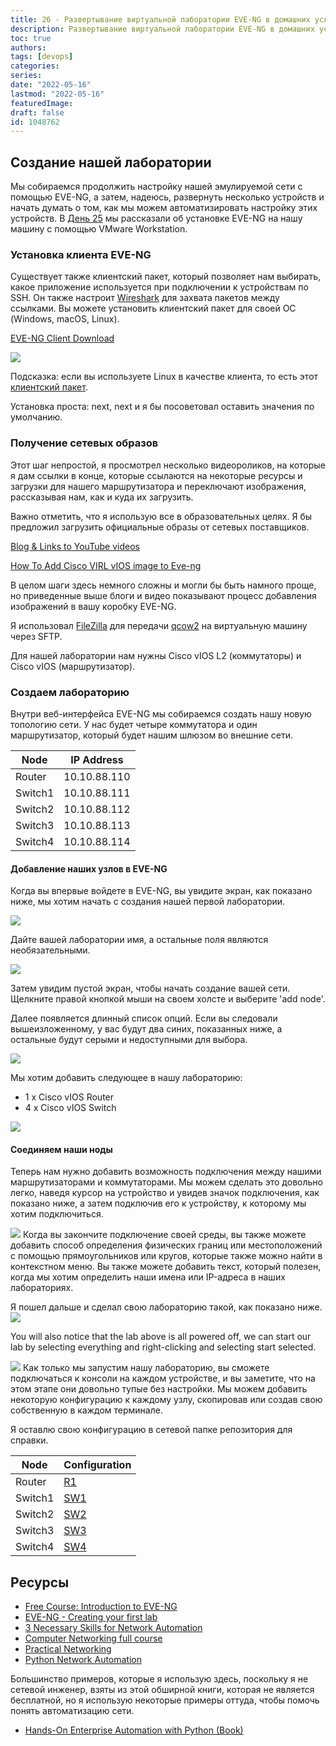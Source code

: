 ```yaml
---
title: 26 - Развертывание виртуальной лаборатории EVE-NG в домашних условиях
description: Развертывание виртуальной лаборатории EVE-NG в домашних условиях
toc: true
authors:
tags: [devops]
categories:
series: 
date: "2022-05-16"
lastmod: "2022-05-16"
featuredImage:
draft: false
id: 1048762
---
```


## Создание нашей лаборатории

Мы собираемся продолжить настройку нашей эмулируемой сети с помощью EVE-NG, а затем, надеюсь, развернуть несколько устройств и начать думать о том, как мы можем автоматизировать настройку этих устройств. В [День 25](../day25) мы рассказали об установке EVE-NG на нашу машину с помощью VMware Workstation.
### Установка клиента EVE-NG

Существует также клиентский пакет, который позволяет нам выбирать, какое приложение используется при подключении к устройствам по SSH. Он также настроит [Wireshark](https://ru.wikipedia.org/wiki/Wireshark) для захвата пакетов между ссылками. Вы можете установить клиентский пакет для своей ОС (Windows, macOS, Linux).

[EVE-NG Client Download](https://www.eve-ng.net/index.php/download/)

![](../images/Day26_Networking1.png?v1)

Подсказка: если вы используете Linux в качестве клиента, то есть этот [клиентский пакет](https://github.com/SmartFinn/eve-ng-integration).

Установка проста: next, next и я бы посоветовал оставить значения по умолчанию.
### Получение сетевых образов

Этот шаг непростой, я просмотрел несколько видеороликов, на которые я дам ссылки в конце, которые ссылаются на некоторые ресурсы и загрузки для нашего маршрутизатора и переключают изображения, рассказывая нам, как и куда их загрузить.

Важно отметить, что я использую все в образовательных целях. Я бы предложил загрузить официальные образы от сетевых поставщиков.

[Blog & Links to YouTube videos](https://loopedback.com/2019/11/15/setting-up-eve-ng-for-ccna-ccnp-ccie-level-studies-includes-multiple-vendor-node-support-an-absolutely-amazing-study-tool-to-check-out-asap/) 

[How To Add Cisco VIRL vIOS image to Eve-ng](https://networkhunt.com/how-to-add-cisco-virl-vios-image-to-eve-ng/)

В целом шаги здесь немного сложны и могли бы быть намного проще, но приведенные выше блоги и видео показывают процесс добавления изображений в вашу коробку EVE-NG.

Я использовал [FileZilla](https://filezilla-project.org/) для передачи [qcow2](https://ru.wikipedia.org/wiki/Qcow2) на виртуальную машину через SFTP.

Для нашей лаборатории нам нужны Cisco vIOS L2 (коммутаторы) и Cisco vIOS (маршрутизатор).

### Создаем лабораторию

Внутри веб-интерфейса EVE-NG мы собираемся создать нашу новую топологию сети. У нас будет четыре коммутатора и один маршрутизатор, который будет нашим шлюзом во внешние сети.


| Node        | IP Address  |
| ----------- | ----------- |
| Router      | 10.10.88.110|
| Switch1     | 10.10.88.111|
| Switch2     | 10.10.88.112|
| Switch3     | 10.10.88.113|
| Switch4     | 10.10.88.114|

#### Добавление наших узлов в EVE-NG

Когда вы впервые войдете в EVE-NG, вы увидите экран, как показано ниже, мы хотим начать с создания нашей первой лаборатории.

![](../images/Day26_Networking2.png?v1)

Дайте вашей лаборатории имя, а остальные поля являются необязательными.

![](../images/Day26_Networking3.png?v1)

Затем увидим пустой экран, чтобы начать создание вашей сети. Щелкните правой кнопкой мыши на своем холсте и выберите 'add node'.

Далее появляется длинный список опций. Если вы следовали вышеизложенному, у вас будут два синих, показанных ниже, а остальные будут серыми и недоступными для выбора.

![](../images/Day26_Networking4.png?v1)

Мы хотим добавить следующее в нашу лабораторию:
- 1 x Cisco vIOS Router 
- 4 x Cisco vIOS Switch

![](../images/Day26_Networking5.png?v1)

#### Соединяем наши ноды

Теперь нам нужно добавить возможность подключения между нашими маршрутизаторами и коммутаторами. Мы можем сделать это довольно легко, наведя курсор на устройство и увидев значок подключения, как показано ниже, а затем подключив его к устройству, к которому мы хотим подключиться.

![](../images/Day26_Networking6.png?v1)
Когда вы закончите подключение своей среды, вы также можете добавить способ определения физических границ или местоположений с помощью прямоугольников или кругов, которые также можно найти в контекстном меню. Вы также можете добавить текст, который полезен, когда мы хотим определить наши имена или IP-адреса в наших лабораториях.

Я пошел дальше и сделал свою лабораторию такой, как показано ниже.
![](../images/Day26_Networking7.png?v1)

You will also notice that the lab above is all powered off, we can start our lab by selecting everything and right-clicking and selecting start selected. 

![](../images/Day26_Networking8.png?v1)
Как только мы запустим нашу лабораторию, вы сможете подключаться к консоли на каждом устройстве, и вы заметите, что на этом этапе они довольно тупые без настройки. Мы можем добавить некоторую конфигурацию к каждому узлу, скопировав или создав свою собственную в каждом терминале.

Я оставлю свою конфигурацию в сетевой папке репозитория для справки.

| Node        | Configuration         |
| ----------- | -----------           |
| Router      | [R1](../networking/R1)   |
| Switch1     | [SW1](../networking/SW1) |
| Switch2     | [SW2](../networking/SW2) |
| Switch3     | [SW3](../networking/SW3) |
| Switch4     | [SW4](../networking/SW4) |

## Ресурсы 

- [Free Course: Introduction to EVE-NG](https://www.youtube.com/watch?v=g6B0f_E0NMg)
- [EVE-NG - Creating your first lab](https://www.youtube.com/watch?v=9dPWARirtK8)
- [3 Necessary Skills for Network Automation](https://www.youtube.com/watch?v=KhiJ7Fu9kKA&list=WL&index=122&t=89s)
- [Computer Networking full course](https://www.youtube.com/watch?v=IPvYjXCsTg8)
- [Practical Networking](http://www.practicalnetworking.net/)
- [Python Network Automation](https://www.youtube.com/watch?v=xKPzLplPECU&list=WL&index=126)

Большинство примеров, которые я использую здесь, поскольку я не сетевой инженер, взяты из этой обширной книги, которая не является бесплатной, но я использую некоторые примеры оттуда, чтобы помочь понять автоматизацию сети.
- [Hands-On Enterprise Automation with Python (Book)](https://www.packtpub.com/product/hands-on-enterprise-automation-with-python/9781788998512)
